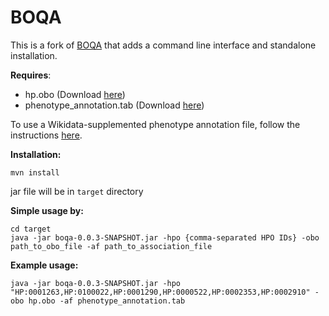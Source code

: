 # BOQA

This is a fork of [BOQA](https://github.com/Phenomics/boqa) that adds a command line interface and standalone installation.

**Requires**:
- hp.obo (Download [here](http://purl.obolibrary.org/obo/hp.obo))
- phenotype_annotation.tab (Download [here](https://hpo.jax.org/app/download/annotation))

To use a Wikidata-supplemented phenotype annotation file, follow the instructions [here](https://github.com/SuLab/Wikidata-phenomizer).


**Installation:**

`mvn install`

jar file will be in `target` directory

**Simple usage by:**

```
cd target
java -jar boqa-0.0.3-SNAPSHOT.jar -hpo {comma-separated HPO IDs} -obo path_to_obo_file -af path_to_association_file
```

**Example usage:**

`java -jar boqa-0.0.3-SNAPSHOT.jar -hpo "HP:0001263,HP:0100022,HP:0001290,HP:0000522,HP:0002353,HP:0002910" -obo hp.obo -af phenotype_annotation.tab`
